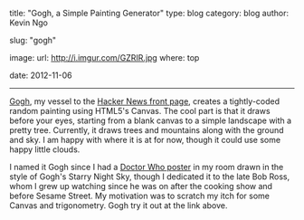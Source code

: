 title: "Gogh, a Simple Painting Generator"
type: blog
category: blog
author: Kevin Ngo

slug: "gogh"

image:
    url: http://i.imgur.com/GZRIR.jpg
    where: top

date: 2012-11-06

---

[Gogh](http://ngokevin.github.com/gogh), my vessel to the [Hacker News front
page](http://hackerne.ws/item?id=4716769), creates a tightly-coded random
painting using HTML5's Canvas. The cool part is that it draws before your eyes,
starting from a blank canvas to a simple landscape with a pretty tree.
Currently, it draws trees and mountains along with the ground and sky. I am
happy with where it is at for now, though it could use some happy little
clouds.

I named it Gogh since I had a [Doctor Who poster](http://i.imgur.com/WQajm.jpg)
in my room drawn in the style of Gogh's Starry Night Sky, though I dedicated it
to the late Bob Ross, whom I grew up watching since he was on after the cooking
show and before Sesame Street. My motivation was to scratch my itch for some
Canvas and trigonometry. Gogh try it out at the link above.
